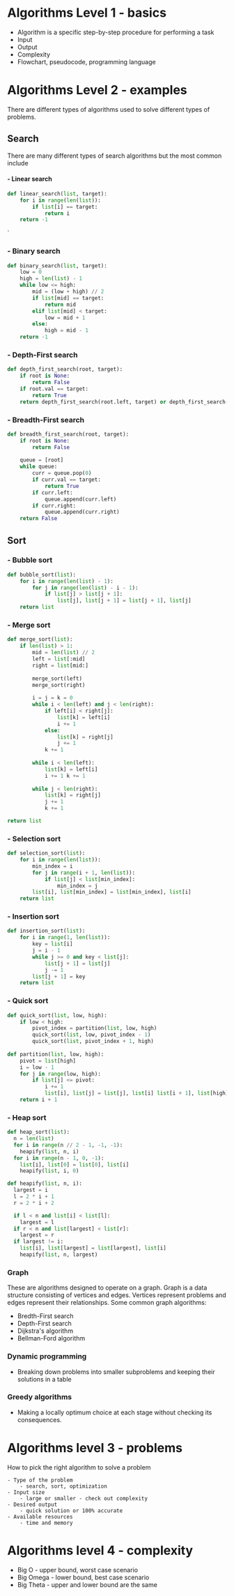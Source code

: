 # Algorithms Level 1 - basics

- Algorithm is a specific step-by-step procedure for performing a task
- Input 
- Output
- Complexity
- Flowchart, pseudocode, programming language

# Algorithms Level 2 - examples

There are different types of algorithms used to solve different types of problems.

## Search

There are many different types of search algorithms but the most common include

#### - Linear search
```python
def linear_search(list, target):
	for i in range(len(list)): 
		if list[i] == target: 
			return i 
	return -1
```
`
### - Binary search
``` python
def binary_search(list, target):
	low = 0 
	high = len(list) - 1 
	while low <= high:
		mid = (low + high) // 2 
		if list[mid] == target: 
			return mid 
		elif list[mid] < target: 
			low = mid + 1 
		else: 
			high = mid - 1 
	return -1
```

### - Depth-First search 
``` python
def depth_first_search(root, target): 
	if root is None:
		return False 
	if root.val == target: 
		return True 
	return depth_first_search(root.left, target) or depth_first_search(root.right, target)
```

### - Breadth-First search
``` python
def breadth_first_search(root, target): 
	if root is None: 
		return False 
	
	queue = [root] 
	while queue: 
		curr = queue.pop(0) 
		if curr.val == target: 
			return True 
		if curr.left: 
			queue.append(curr.left) 
		if curr.right: 
			queue.append(curr.right) 
	return False
```

## Sort

### - Bubble sort
```python
def bubble_sort(list): 
	for i in range(len(list) - 1):
		for j in range(len(list) - i - 1): 
			if list[j] > list[j + 1]: 
				list[j], list[j + 1] = list[j + 1], list[j] 
	return list
```

### - Merge sort
```python
def merge_sort(list): 
	if len(list) > 1: 
		mid = len(list) // 2 
		left = list[:mid] 
		right = list[mid:] 
		
		merge_sort(left) 
		merge_sort(right) 
		
		i = j = k = 0 
		while i < len(left) and j < len(right): 
			if left[i] < right[j]: 
				list[k] = left[i] 
				i += 1 
			else: 
				list[k] = right[j] 
				j += 1 
			k += 1 
			
		while i < len(left): 
			list[k] = left[i] 
			i += 1 k += 1 
		
		while j < len(right): 
			list[k] = right[j] 
			j += 1 
			k += 1 

return list
```

### - Selection sort
```python
def selection_sort(list): 
	for i in range(len(list)): 
		min_index = i 
		for j in range(i + 1, len(list)): 
			if list[j] < list[min_index]: 
				min_index = j 
		list[i], list[min_index] = list[min_index], list[i] 
	return list
```

### - Insertion sort
```python
def insertion_sort(list): 
	for i in range(1, len(list)): 
		key = list[i] 
		j = i - 1 
		while j >= 0 and key < list[j]: 
			list[j + 1] = list[j] 
			j -= 1 
		list[j + 1] = key 
	return list
```

### - Quick sort
```python
def quick_sort(list, low, high): 
	if low < high: 
		pivot_index = partition(list, low, high) 
		quick_sort(list, low, pivot_index - 1) 
		quick_sort(list, pivot_index + 1, high)
		 
def partition(list, low, high): 
	pivot = list[high] 
	i = low - 1 
	for j in range(low, high): 
		if list[j] <= pivot: 
			i += 1 
			list[i], list[j] = list[j], list[i] list[i + 1], list[high] = list[high], list[i + 1] 
	return i + 1
```

### - Heap sort
```python
def heap_sort(list):
  n = len(list)
  for i in range(n // 2 - 1, -1, -1):
    heapify(list, n, i)
  for i in range(n - 1, 0, -1):
    list[i], list[0] = list[0], list[i]
    heapify(list, i, 0)

def heapify(list, n, i):
  largest = i
  l = 2 * i + 1
  r = 2 * i + 2

  if l < n and list[i] < list[l]:
    largest = l
  if r < n and list[largest] < list[r]:
    largest = r
  if largest != i:
    list[i], list[largest] = list[largest], list[i]
    heapify(list, n, largest)
```


### Graph
These are algorithms designed to operate on a graph. Graph is a data structure consisting of vertices and edges. Vertices represent problems and edges represent their relationships. Some common graph algorithms:
- Bredth-First search
- Depth-First search
- Dijkstra's algorithm
- Bellman-Ford algorithm
### Dynamic programming
- Breaking down problems into smaller subproblems and keeping their solutions in a table
### Greedy algorithms
- Making a locally optimum choice at each stage without checking its consequences.


# Algorithms level 3 - problems

How to pick the right algorithm to solve a problem
```
- Type of the problem
	- search, sort, optimization
- Input size
	- large or smaller - check out complexity
- Desired output
	- quick solution or 100% accurate
- Available resources 
	- time and memory
```

# Algorithms level 4 - complexity

- Big O - upper bound, worst case scenario 
- Big Omega - lower bound, best case scenario
- Big Theta - upper and lower bound are the same